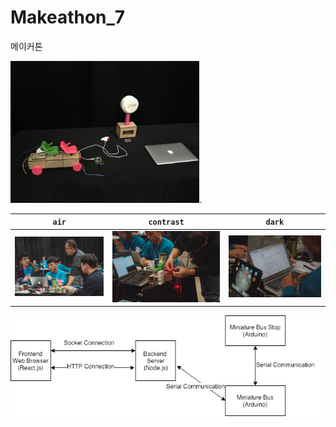 # Makeathon_7
메이커톤 


<img src="images/output.jpeg" width="60%">.

| `air` | `contrast` | `dark` | 
| --- | --- | --- | 
| ![air skin](images/p1.jpg) | ![contrast skin](images/p2.jpg) | ![dark skin](images/p3.jpg) | 


![air skin](images/tourbus.png)
